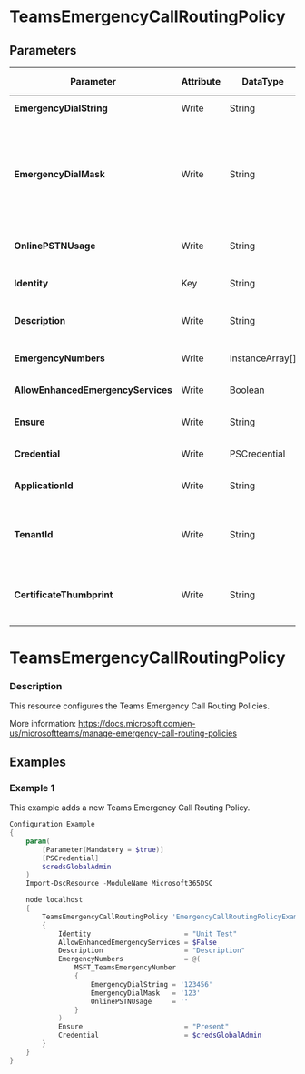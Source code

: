 ﻿# TeamsEmergencyCallRoutingPolicy

## Parameters

| Parameter | Attribute | DataType | Description | Allowed Values |
| --- | --- | --- | --- | --- |
| **EmergencyDialString** | Write | String | Specifies the emergency phone number. ||
| **EmergencyDialMask** | Write | String | For each Teams emergency number, you can specify zero or more emergency dial masks. A dial mask is a number that you want to translate into the value of the emergency dial number value when it is dialed. ||
| **OnlinePSTNUsage** | Write | String | Specify the online public switched telephone network (PSTN) usage ||
| **Identity** | Key | String | Identity of the Teams Emergency Call Routing Policy. ||
| **Description** | Write | String | Description of the Teams Emergency Call Routing Policy. ||
| **EmergencyNumbers** | Write | InstanceArray[] | Emergency number(s) associated with the policy. ||
| **AllowEnhancedEmergencyServices** | Write | Boolean | Flag to enable Enhanced Emergency Services ||
| **Ensure** | Write | String | Present ensures the policy exists, absent ensures it is removed. |Present, Absent|
| **Credential** | Write | PSCredential | Credentials of the Teams Admin. ||
| **ApplicationId** | Write | String | Id of the Azure Active Directory application to authenticate with. ||
| **TenantId** | Write | String | Name of the Azure Active Directory tenant used for authentication. Format contoso.onmicrosoft.com ||
| **CertificateThumbprint** | Write | String | Thumbprint of the Azure Active Directory application's authentication certificate to use for authentication. ||


# TeamsEmergencyCallRoutingPolicy

### Description

This resource configures the Teams Emergency Call Routing Policies.

More information: https://docs.microsoft.com/en-us/microsoftteams/manage-emergency-call-routing-policies

## Examples

### Example 1

This example adds a new Teams Emergency Call Routing Policy.

```powershell
Configuration Example
{
    param(
        [Parameter(Mandatory = $true)]
        [PSCredential]
        $credsGlobalAdmin
    )
    Import-DscResource -ModuleName Microsoft365DSC

    node localhost
    {
        TeamsEmergencyCallRoutingPolicy 'EmergencyCallRoutingPolicyExample'
        {
            Identity                       = "Unit Test"
            AllowEnhancedEmergencyServices = $False
            Description                    = "Description"
            EmergencyNumbers               = @(
                MSFT_TeamsEmergencyNumber
                {
                    EmergencyDialString = '123456'
                    EmergencyDialMask   = '123'
                    OnlinePSTNUsage     = ''
                }
            )
            Ensure                         = "Present"
            Credential                     = $credsGlobalAdmin
        }
    }
}
```

